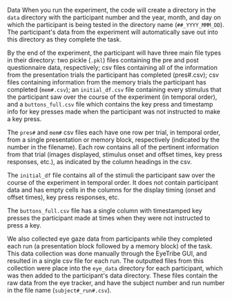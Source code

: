 Data
When you run the experiment, the code will create a directory in the `data` directory with the participant number and the year, month, and day on which the participant is being tested in the directory name (`##_YYYY_MMM_DD`). The participant's data from the experiment will automatically save out into this directory as they complete the task. <br />

By the end of the experiment, the participant will have three main file types in their directory: two pickle (`.pkl`) files containing the pre and post questionnaire data, respectively; csv files containing all of the information from the presentation trials the participant has completed (pres#.csv); csv files containing information from the memory trials the participant has completed (`mem#.csv`); an `initial_df.csv` file containing every stimulus that the participant saw over the course of the experiment (in temporal order), and a `buttons_full.csv` file which contains the key press and timestamp info for key presses made when the participant was not instructed to make a key press. <br />

The `pres#` and `mem#` csv files each have one row per trial, in temporal order, from a single presentation or memory block, respectively (indicated by the number in the filename). Each row contains all of the pertinent information from that trial (images displayed, stimulus onset and offset times, key press responses, etc.), as indicated by the column headings in the csv. <br />

The `initial_df` file contains all of the stimuli the participant saw over the course of the experiment in temporal order. It does not contain participant data and has empty cells in the columns for the display timing (onset and offset times), key press responses, etc. <br />

The `buttons_full.csv` file has a single column with timestamped key presses the participant made at times when they were not instructed to press a key. <br />

We also collected eye gaze data from participants while they completed each run (a presentation block followed by a memory block) of the task. This data collection was done manually through the EyeTribe GUI, and resulted in a single csv file for each run. The outputted files from this collection were place into the `eye_data` directory for each participant, which was then added to the participant's data directory. These files contain the raw data from the eye tracker, and have the subject number and run number in the file name (`subject#_run#.csv`).
